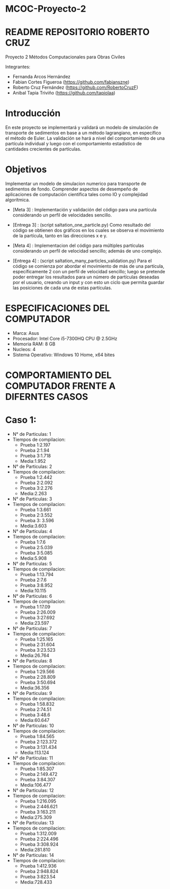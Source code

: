 # MCOC-Proyecto-2

# README REPOSITORIO ROBERTO CRUZ

Proyecto 2 Métodos Computacionales para Obras Civiles

Integrantes:

- Fernanda Arcos Hernández
- Fabian Cortes Figueroa (https://github.com/fabianszne)
- Roberto Cruz Fernández (https://github.com/RobertoCruzF)
- Anibal Tapia Triviño   (https://github.com/tapiolaa)

# Introducción
En este proyecto se implementará y validará un modelo de simulación de transporte de sedimentos en base a un método lagrangiano, en específico el método de Euler. 
La validación se hará a nivel del comportamiento de una partícula individual y luego con el comportamiento estadístico de cantidades
crecientes de partículas.

# Objetivos
Implementar un modelo de simulacion numerico para transporte de sedimentos de fondo. Comprender aspectos de desempeño de aplicaciones de computación científica tales como IO y complejidad algorítmica.

- [Meta 3] : Implementación y validación del código para una partícula considerando un perfil de velocidades sencillo.
- [Entrega 3] : (script saltation_one_particle.py) Como resultado del código se obtienen dos gráficos en los cuales se observa el movimiento de la partícula, tanto en las direcciones x e y.

- [Meta 4] : Implementacion del código para múltiples partículas considerando un perfil de velocidad sencillo; además de uno complejo.
- [Entrega 4] : (script saltation_many_particles_validation.py) Para el código se comienza por abordar el movimiento de más de una partícula, específicamente 2 con un perfil de velocidad sencillo; luego se pretende poder entregar los resultados para un número de partículas deseadas por el usuario, creando un input y con esto un ciclo que permita guardar las posiciones de cada una de estas partículas.

# ESPECIFICACIONES DEL COMPUTADOR

- Marca: Asus
- Procesador: Intel Core i5-7300HQ CPU @ 2.5GHz 
- Memoria RAM: 8 GB
- Nucleos: 4
- Sistema Operativo: Windows 10 Home, x64 bites

# COMPORTAMIENTO DEL COMPUTADOR FRENTE A DIFERNTES CASOS

# Caso 1:

- N° de Particulas: 1
- Tiempos de compilacion:
	* Prueba 1:2.197
	* Prueba 2:1.94
	* Prueba 3:1.718
	* Media:1.952
- N° de Particulas: 2
- Tiempos de compilacion:
	* Prueba 1:2.442
	* Prueba 2:2.092
	* Prueba 3:2.276
	* Media:2.263
- N° de Particulas: 3
- Tiempos de compilacion:
	* Prueba 1:3.661
	* Prueba 2:3.552
	* Prueba 3: 3.596
	* Media:3.603
- N° de Particulas: 4
- Tiempos de compilacion:
	* Prueba 1:7.6
	* Prueba 2:5.039
	* Prueba 3:5.085
	* Media:5.908
- N° de Particulas: 5
- Tiempos de compilacion:
	* Prueba 1:13.794
	* Prueba 2:7.6
	* Prueba 3:8.952
	* Media:10.115
- N° de Particulas: 6
- Tiempos de compilacion:
	* Prueba 1:17.09
	* Prueba 2:26.009
	* Prueba 3:27.692
	* Media:23.597
- N° de Particulas: 7
- Tiempos de compilacion:
	* Prueba 1:25.165
	* Prueba 2:31.604
	* Prueba 3:23.523
	* Media:26.764
- N° de Particulas: 8
- Tiempos de compilacion:
	* Prueba 1:29.566
	* Prueba 2:28.809
	* Prueba 3:50.694
	* Media:36.356
- N° de Particulas: 9
- Tiempos de compilacion:
	* Prueba 1:58.832
	* Prueba 2:74.51
	* Prueba 3:48.6
	* Media:60.647
- N° de Particulas: 10
- Tiempos de compilacion:
	* Prueba 1:84.565
	* Prueba 2:123.372
	* Prueba 3:131.434
	* Media:113.124
- N° de Particulas: 11
- Tiempos de compilacion:
	* Prueba 1:85.307
	* Prueba 2:149.472
	* Prueba 3:84.307
	* Media:106.477
- N° de Particulas: 12
- Tiempos de compilacion:
	* Prueba 1:216.095
	* Prueba 2:446.621
	* Prueba 3:163.211
	* Media:275.309
- N° de Particulas: 13
- Tiempos de compilacion:
	* Prueba 1:312.009
	* Prueba 2:224.496
	* Prueba 3:308.924
	* Media:281.810
- N° de Particulas: 14
- Tiempos de compilacion:
	* Prueba 1:412.936
	* Prueba 2:948.824
	* Prueba 3:823.54
	* Media:728.433


